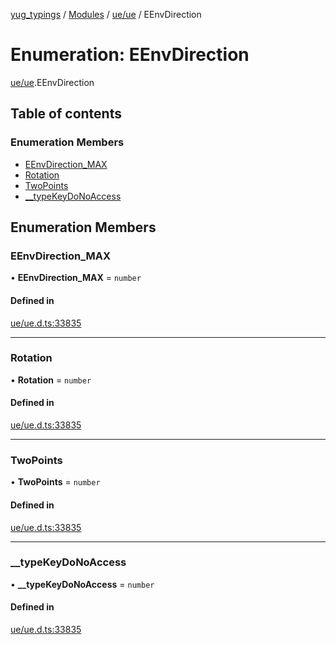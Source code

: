 [yug_typings](../README.md) / [Modules](../modules.md) / [ue/ue](../modules/ue_ue.md) / EEnvDirection

# Enumeration: EEnvDirection

[ue/ue](../modules/ue_ue.md).EEnvDirection

## Table of contents

### Enumeration Members

- [EEnvDirection\_MAX](ue_ue.EEnvDirection.md#eenvdirection_max)
- [Rotation](ue_ue.EEnvDirection.md#rotation)
- [TwoPoints](ue_ue.EEnvDirection.md#twopoints)
- [\_\_typeKeyDoNoAccess](ue_ue.EEnvDirection.md#__typekeydonoaccess)

## Enumeration Members

### EEnvDirection\_MAX

• **EEnvDirection\_MAX** = `number`

#### Defined in

[ue/ue.d.ts:33835](https://github.com/YugMetaverse/yug_typings/blob/b7d9b19/ue/ue.d.ts#L33835)

___

### Rotation

• **Rotation** = `number`

#### Defined in

[ue/ue.d.ts:33835](https://github.com/YugMetaverse/yug_typings/blob/b7d9b19/ue/ue.d.ts#L33835)

___

### TwoPoints

• **TwoPoints** = `number`

#### Defined in

[ue/ue.d.ts:33835](https://github.com/YugMetaverse/yug_typings/blob/b7d9b19/ue/ue.d.ts#L33835)

___

### \_\_typeKeyDoNoAccess

• **\_\_typeKeyDoNoAccess** = `number`

#### Defined in

[ue/ue.d.ts:33835](https://github.com/YugMetaverse/yug_typings/blob/b7d9b19/ue/ue.d.ts#L33835)
